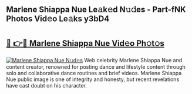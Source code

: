 ## Marlene Shiappa Nue Le𝚊k𝚎d N𝚞𝚍es - Part-fNK Photos Vid𝚎o Le𝚊ks y3bD4

# <h2><a href="http://fb3sca.evod.top/?m=Marlene+Shiappa+Nue">🔗 👉🔴 Marlene Shiappa Nue Vid𝚎o Ph𝚘t𝚘s</a></h2>

[![Marlene Shiappa Nue N𝚞d𝚎s](https://i.imgur.com/8V9OHl7.gif)](http://fb3sca.evod.top/?m=Marlene+Shiappa+Nue)
Web celebrity Marlene Shiappa Nue and content creator, renowned for posting dance and lifestyle content through solo and collaborative dance routines and brief videos. Marlene Shiappa Nue public image is one of integrity and honesty, but recent revelations have cast doubt on his character. 
